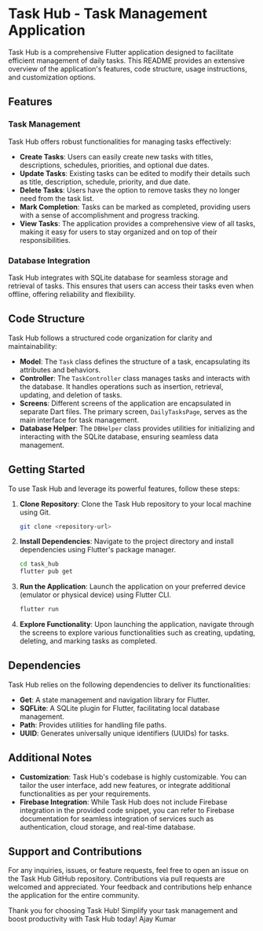 # Task Hub - Task Management Application

Task Hub is a comprehensive Flutter application designed to facilitate efficient management of daily tasks. This README provides an extensive overview of the application's features, code structure, usage instructions, and customization options.

## Features

### Task Management

Task Hub offers robust functionalities for managing tasks effectively:

- **Create Tasks**: Users can easily create new tasks with titles, descriptions, schedules, priorities, and optional due dates.
- **Update Tasks**: Existing tasks can be edited to modify their details such as title, description, schedule, priority, and due date.
- **Delete Tasks**: Users have the option to remove tasks they no longer need from the task list.
- **Mark Completion**: Tasks can be marked as completed, providing users with a sense of accomplishment and progress tracking.
- **View Tasks**: The application provides a comprehensive view of all tasks, making it easy for users to stay organized and on top of their responsibilities.

### Database Integration

Task Hub integrates with SQLite database for seamless storage and retrieval of tasks. This ensures that users can access their tasks even when offline, offering reliability and flexibility.

## Code Structure

Task Hub follows a structured code organization for clarity and maintainability:

- **Model**: The `Task` class defines the structure of a task, encapsulating its attributes and behaviors.
- **Controller**: The `TaskController` class manages tasks and interacts with the database. It handles operations such as insertion, retrieval, updating, and deletion of tasks.
- **Screens**: Different screens of the application are encapsulated in separate Dart files. The primary screen, `DailyTasksPage`, serves as the main interface for task management.
- **Database Helper**: The `DBHelper` class provides utilities for initializing and interacting with the SQLite database, ensuring seamless data management.

## Getting Started

To use Task Hub and leverage its powerful features, follow these steps:

1. **Clone Repository**: Clone the Task Hub repository to your local machine using Git.

   ```bash
   git clone <repository-url>
   ```

2. **Install Dependencies**: Navigate to the project directory and install dependencies using Flutter's package manager.

   ```bash
   cd task_hub
   flutter pub get
   ```

3. **Run the Application**: Launch the application on your preferred device (emulator or physical device) using Flutter CLI.

   ```bash
   flutter run
   ```

4. **Explore Functionality**: Upon launching the application, navigate through the screens to explore various functionalities such as creating, updating, deleting, and marking tasks as completed.

## Dependencies

Task Hub relies on the following dependencies to deliver its functionalities:

- **Get**: A state management and navigation library for Flutter.
- **SQFLite**: A SQLite plugin for Flutter, facilitating local database management.
- **Path**: Provides utilities for handling file paths.
- **UUID**: Generates universally unique identifiers (UUIDs) for tasks.

## Additional Notes

- **Customization**: Task Hub's codebase is highly customizable. You can tailor the user interface, add new features, or integrate additional functionalities as per your requirements.
- **Firebase Integration**: While Task Hub does not include Firebase integration in the provided code snippet, you can refer to Firebase documentation for seamless integration of services such as authentication, cloud storage, and real-time database.

## Support and Contributions

For any inquiries, issues, or feature requests, feel free to open an issue on the Task Hub GitHub repository. Contributions via pull requests are welcomed and appreciated. Your feedback and contributions help enhance the application for the entire community.

Thank you for choosing Task Hub! Simplify your task management and boost productivity with Task Hub today!
Ajay Kumar 
